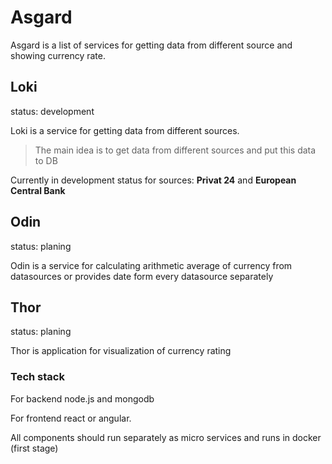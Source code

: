# Asgard
Asgard is a list of services for getting data from different source and showing currency rate.

## Loki 
status: development

Loki is a service for getting data from different sources.

> The main idea is to get data from different sources and put this data to DB 

Currently in development status for sources: **Privat 24** and  **European Central Bank**

## Odin
status: planing

Odin is a service for calculating arithmetic average  of currency from datasources or provides date form every datasource separately 

## Thor
status: planing

Thor is application for visualization of currency rating

### Tech stack 
For backend node.js and mongodb 

For frontend react or angular. 

All components should run separately as micro services and runs in docker (first stage)